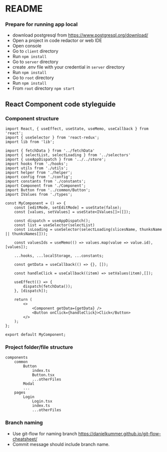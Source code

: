 # README #

### Prepare for running app local

* download postgresql from https://www.postgresql.org/download/ <br />
* Open a project in code redactor or web IDE<br />
* Open console<br />
* Go to `client` directory<br />
* Run `npm install`<br />
* Go to `server` directory<br />
* create .env file with your credential in `server` directory<br />
* Run `npm install`<br />
* Go to `root` directory<br />
* Run `npm install`<br />
* From `root` directory `npm start` <br />


## React Component code styleguide

### Component structure

    import React, { useEffect, useState, useMemo, useCallback } from 'react';
    import { useSelector } from 'react-redux';
    import lib from 'lib';
    
    import { fetchData } from '../fetchData'
    import { selectList, selectLoading } from '../selectors'
    import { useAppDispatch } from '../../store';
    import hooks from './hooks';
    import utils from './utils';
    import helper from './helper';
    import config from './config';
    import constants from './constants';
    import Component from './Component';
    import Button from '../common/Button';
    import IValues from './types';

    const MyComponent = () => {
        const [editMode, setEditMode] = useState(false);
        const [values, setValues] = useState<IValues[]>([]);

        const dispatch = useAppDispatch();
        const list = useSelector(selectList)
        const isLoading = useSelector(selectLoading(slicesName, thunksName || thunksNames[]));

        const valuesIds = useMemo(() => values.map(value => value.id), [values]);

        ...hooks, ...localStorage, ...constants;

        const getData = useCallback(() => {}, []);
        
        const handleClick = useCallback((item) => setValues(item),[]);
 
        useEffect(() => {
            dispatch(fetchData());
        }, [dispatch]);
        
        return (
            <>
                <Component getData={getData} />
                <Button onClick={handleClick}>Click</Button>
            </>
        );
    };

    export default MyComponent;

### Project folder/file structure

    components
        common
            Button
                index.ts
                Button.tsx
                ...otherFiles
            Modal
            ...
        pages
            Login
                Login.tsx
                index.ts
                ...otherFiles


### Branch naming

* Use git-flow for naming branch https://danielkummer.github.io/git-flow-cheatsheet/
* Commit message should include branch name.
